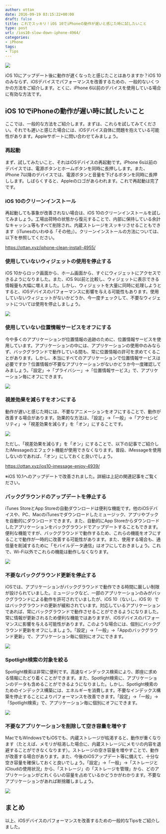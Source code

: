 ```yaml
---
author: ottan
date: 2016-09-19 03:15:22+00:00
draft: false
title: これでスッキリ！iOS 10でiPhoneの動作が遅いと感じた時に試したいこと
type: post
url: /ios10-slow-down-iphone-4964/
categories:
- iPhone
tags:
- Tips
---
```


![](/images/2016/09/160919-57df527a6cf20.jpg)






iOS 10にアップデート後に動作が遅くなったと感じたことはありますか？iOS 10のみならず、iOSデバイスでパフォーマンスを改善するための、一般的ないくつかの方法をご紹介します。とくに、iPhone 6以前のデバイスを使用している場合に有効な方法です。





## iOS 10でiPhoneの動作が遅い時に試したいこと





ここでは、一般的な方法をご紹介します。まずは、これらを試してみてください。それでも遅いと感じた場合には、iOSデバイス自体に問題を抱えている可能性があります。Appleサポートに問い合わせてみましょう。





### 再起動





まず、試してみたいこと、それはiOSデバイスの再起動です。iPhone 6s以前のデバイスでは、電源ボタンとホームボタンを同時に長押しします。また、iPhone 7以降のデバイスでは、電源ボタンと音量を下げるボタンを同時に長押しします。しばらくすると、Appleのロゴがあらわれます。これで再起動は完了です。





### iOS 10のクリーンインストール





再起動しても事象が改善されない場合は、iOS 10のクリーンインストールを試してみましょう。工場出荷時の状態から復元することで、内部に保持している余計なキャッシュ等もすべて削除され、内蔵ストレージをスッキリさせることもできます（iTunesのいわゆる「その他」）。クリーンインストールの方法については、以下を参照してください。



https://ottan.xyz/iphone-clean-install-4955/



### 使用していないウィジェットの使用を停止する





iOS 10からロック画面から、ホーム画面から、すぐにウィジェットにアクセスできるようになりました。また、iOS 9以前と比較し、ウィジェットに表示できる情報量も大幅に増えました。しかし、ウィジェットを大量に同時に処理しようとすると、iOSデバイスのパフォーマンスに影響を与える可能性もあります。使用していないウィジェットがないかどうか、今一度チェックして、不要なウィジェットについては使用を停止しましょう。





![](/images/2016/09/160919-57df5282a9849.png)






### 使用していない位置情報サービスをオフにする





今や多くのアプリケーションが位置情報の追跡のために、位置情報サービスを使用しています。アプリケーションの中には、アプリケーションの使用中のみならず、バックグラウンドで動作している間も、常に位置情報の許可を求めてくることがあります。しかし、本当にすべてのアプリケーションで位置情報サービスは必要ですか？位置情報が不要なアプリケーションがないかどうか今一度確認してみましょう。「設定」→「プライバシー」→「位置情報サービス」で、アプリケーション毎にオフにできます。





![](/images/2016/09/160919-57df5287eaf6e.png)






### 視差効果を減らすをオンにする





動作が遅いと感じた時には、不要なアニメーションをオフにすることで、動作が改善する場合があります。効果的な方法は、「設定」→「一般」→「アクセシビリティ」→「視差効果を減らす」を「オン」にすることです。





![](/images/2016/09/160919-57df528caf68b.png)






ただし、「視差効果を減らす」を「オン」にすることで、以下の記事でご紹介したiMessageのエフェクト機能が使用できなくなります。普段、iMessageを使用しないのであれば、「オン」にしておくと良いでしょう。



https://ottan.xyz/ios10-imessage-enjoy-4939/



※iOS 10.1へのアップデートで改善されました。詳細は上記の関連記事をご覧ください。





### バックグラウンドのアップデートを停止する





iTunes StoreとApp Storeの自動ダウンロードは便利な機能です。他のiOSデバイスや、PC、MacのiTunesでダウンロードしたミュージック、アプリやブックを自動的にダウンロードできます。また、自動的にApp Storeからダウンロードしたアプリケーションをバックグラウンドでアップデートすることもできます。便利な機能ですが、バックグラウンドで動作するため、これらの機能をオフにすることで動作が一時的に改善する可能性があります。また、使用する場合も、通信量を削減するために「モバイルデータ通信」はオフにしておきましょう。これで、Wi-Fi以外でこれらの機能は動作しなくなります。





![](/images/2016/09/160919-57df5292c2b6f.png)






### 不要なバックグラウンド更新を停止する





iOSでは、アプリケーションがバックグラウンドで動作できる時間に厳しい制限が設けられていました。ミュージックなど、一部のアプリケーションのみがバックグラウンドによる動作を許可されていましたが、iOS 10（ないし、iOS 9）ではバックグラウンドの更新が緩和されています。対応しているアプリケーションであれば、常にバックグラウンドで動作させることができるようになりました。常に情報が更新されるため便利な機能ではありますが、iOSデバイスのパフォーマンスに影響を与える可能性があります。このような場合には、個別にバックグラウンド更新をオフにしましょう。「設定」→「一般」→「Appのバックグラウンド更新」で、アプリケーション毎に個別にオフにできます。





![](/images/2016/09/160919-57df529899f61.png)






### Spotlight検索の対象を絞る





Spotlight検索は非常に便利です。高速なインデックス検索により、即座に求める情報にたどり着くことができます。また、Spotlight検索に、アプリケーションのデータも含めることができるようになりました。しかし、Spotlight検索のためのインデックス構築には、エネルギーを消費します。不要なインデックス構築を停止することによりパフォーマンスを改善できます。「設定」→「一般」→「Spotlight検索」で、アプリケーション毎に個別にオフにできます。





![](/images/2016/09/160919-57df529f3100c.png)






### 不要なアプリケーションを削除して空き容量を増やす





MacでもWindowsでもiOSでも、内蔵ストレージが枯渇すると、動作が重くなります（たとえば、メモリが枯渇した場合に、内蔵ストレージにメモリの内容を退避することができなくなります）。ストレージの空き容量を増やすことで、動作が改善する場合があります。また、今後のiOSアップデート等に備えて、十分な空き容量を確保しておくと良いでしょう。「設定」→「一般」→「ストレージとiCloudの使用状況」から、「ストレージ」の「ストレージを管理」から、どのアプリケーションがどれくらいの容量を占めているかどうかがわかります。不要なアプリケーションがあれば断捨離しましょう。





![](/images/2016/09/160919-57df52a49b37f.png)






## まとめ





以上、iOSデバイスのパフォーマンスを改善するための一般的なTipsをご紹介しました。
